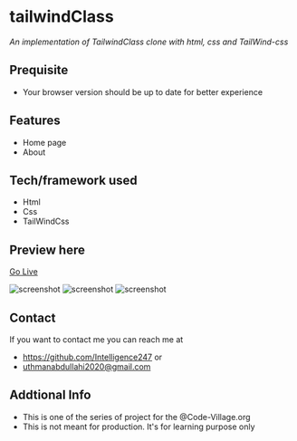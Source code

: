 #  tailwindClass
*An implementation of TailwindClass clone with html, css and TailWind-css*
## Prequisite
- Your browser version should be up to date for better experience
## Features
- Home page
- About
## Tech/framework used
- Html
- Css
- TailWindCss
## Preview here
[Go Live](https://incandescent-gumdrop-caf2dc.netlify.app)

![screenshot](./media/sketch1.png)
![screenshot](./media/sketch2.png)
![screenshot](./media/sketch3.png)

## Contact
If you want to contact me you can reach me at
- https://github.com/Intelligence247 or
- uthmanabdullahi2020@gmail.com
## Addtional Info
- This is one of the series of project for the @Code-Village.org
- This is not meant for production. It's for learning purpose only
